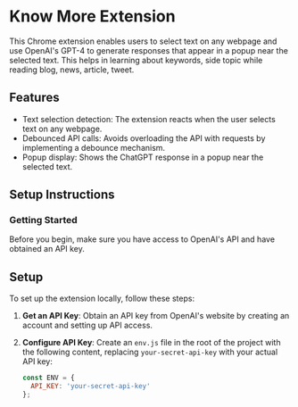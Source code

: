 # Know More Extension

This Chrome extension enables users to select text on any webpage and use OpenAI's GPT-4 to generate responses that appear in a popup near the selected text. This helps in learning about keywords, side topic while reading blog, news, article, tweet. 

## Features

- Text selection detection: The extension reacts when the user selects text on any webpage.
- Debounced API calls: Avoids overloading the API with requests by implementing a debounce mechanism.
- Popup display: Shows the ChatGPT response in a popup near the selected text.

## Setup Instructions

### Getting Started

Before you begin, make sure you have access to OpenAI's API and have obtained an API key.

## Setup

To set up the extension locally, follow these steps:

1. **Get an API Key**: Obtain an API key from OpenAI's website by creating an account and setting up API access.

2. **Configure API Key**: Create an `env.js` file in the root of the project with the following content, replacing `your-secret-api-key` with your actual API key:

   ```javascript
   const ENV = {
     API_KEY: 'your-secret-api-key'
   };
